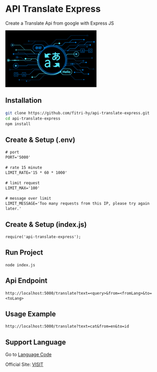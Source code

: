 # API Translate Express

Create a Translate Api from google with Express JS

<img align="center" src="Screenshoot.png" />

## Installation
```sh
git clone https://github.com/fitri-hy/api-translate-express.git
cd api-translate-express
npm install
```

## Create & Setup (.env)
```
# port
PORT='5000'

# rate 15 minute
LIMIT_RATE='15 * 60 * 1000'

# limit request
LIMIT_MAX='100'

# message over limit
LIMIT_MESSAGE='Too many requests from this IP, please try again later.'
```

## Create & Setup (index.js)
```
require('api-translate-express');
```

## Run Project
```
node index.js
```

## Api Endpoint
```
http://localhost:5000/translate?text=<query>&from=<fromLang>&to=<toLang>
```

## Usage Example
```
http://localhost:5000/translate?text=cat&from=en&to=id
```

## Support Language
Go to <a href="https://www.ibm.com/docs/en/cognos-controller/10.4.2?topic=codes-language">Language Code</a>


Official Site: <a href="https://hy-tech.my.id/">VISIT</a>

